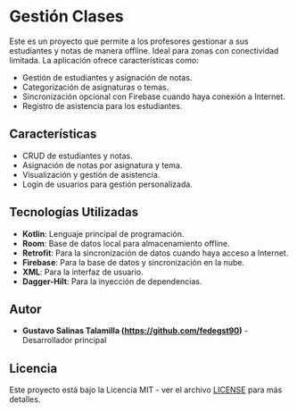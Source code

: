 # Gestión Clases

Este es un proyecto que permite a los profesores gestionar a sus estudiantes y notas de manera offline. Ideal para zonas con conectividad limitada. La aplicación ofrece características como:

- Gestión de estudiantes y asignación de notas.
- Categorización de asignaturas o temas.
- Sincronización opcional con Firebase cuando haya conexión a Internet.
- Registro de asistencia para los estudiantes.

## Características

- CRUD de estudiantes y notas.
- Asignación de notas por asignatura y tema.
- Visualización y gestión de asistencia.
- Login de usuarios para gestión personalizada.
  
## Tecnologías Utilizadas

- **Kotlin**: Lenguaje principal de programación.
- **Room**: Base de datos local para almacenamiento offline.
- **Retrofit**: Para la sincronización de datos cuando haya acceso a Internet.
- **Firebase**: Para la base de datos y sincronización en la nube.
- **XML**: Para la interfaz de usuario.
- **Dagger-Hilt**: Para la inyección de dependencias.

## Autor

- **Gustavo Salinas Talamilla (https://github.com/fedegst90)** - Desarrollador principal

## Licencia

Este proyecto está bajo la Licencia MIT - ver el archivo [LICENSE](LICENSE) para más detalles.
